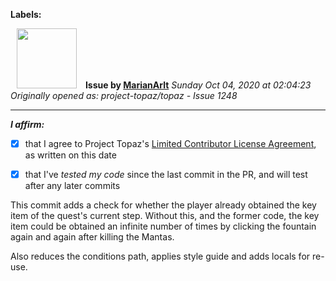 **Labels:**



<a href="https://github.com/MarianArlt"><img src="https://avatars3.githubusercontent.com/u/1492317?v=4" width="96" height="96" hspace="10"></img></a> **Issue by [MarianArlt](https://github.com/MarianArlt)**
_Sunday Oct 04, 2020 at 02:04:23_
_Originally opened as: project-topaz/topaz - Issue 1248_

----

<!-- place 'x' mark between square [] brackets to affirm: -->
**_I affirm:_**
- [x] that I agree to Project Topaz's [Limited Contributor License Agreement](http://project-topaz.com/blob/release/CONTRIBUTOR_AGREEMENT.md), as written on this date
- [x] that I've _tested my code_ since the last commit in the PR, and will test after any later commits

This commit adds a check for whether the player already obtained the key item of the quest's current step. Without this, and the former code, the key item could be obtained an infinite number of times by clicking the fountain again and again after killing the Mantas.

Also reduces the conditions path, applies style guide and adds locals for re-use.
